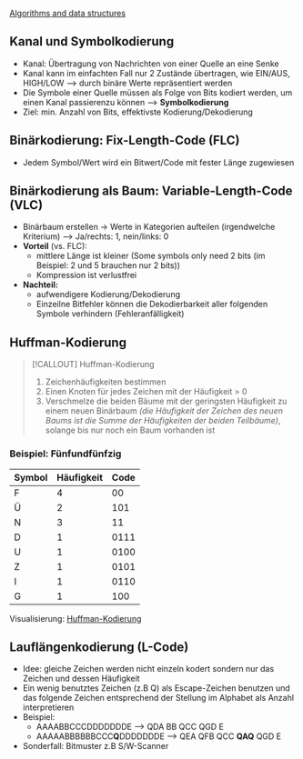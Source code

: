 [Algorithms and data structures](../Algorithms%20and%20data%20structures.md)
## Kanal und Symbolkodierung
- Kanal: Übertragung von Nachrichten von einer Quelle an eine Senke
- Kanal kann im einfachten Fall nur 2 Zustände übertragen, wie EIN/AUS, HIGH/LOW --> durch binäre Werte repräsentiert werden
- Die Symbole einer Quelle müssen als Folge von Bits kodiert werden, um einen Kanal passierenzu können --> **Symbolkodierung**
- Ziel: min. Anzahl von Bits, effektivste Kodierung/Dekodierung

## Binärkodierung: Fix-Length-Code (FLC)
- Jedem Symbol/Wert wird ein Bitwert/Code mit fester Länge zugewiesen

## Binärkodierung als Baum: Variable-Length-Code (VLC)
- Binärbaum erstellen -> Werte in Kategorien aufteilen (irgendwelche Kriterium) --> Ja/rechts: 1, nein/links: 0
- **Vorteil** (vs. FLC): 
	- mittlere Länge ist kleiner (Some symbols only need 2 bits (im Beispiel: 2 und 5 brauchen nur 2 bits))
	- Kompression ist verlustfrei
- **Nachteil:**
	- aufwendigere Kodierung/Dekodierung
	- Einzeilne Bitfehler können die Dekodierbarkeit aller folgenden Symbole verhindern (Fehleranfälligkeit)

## Huffman-Kodierung

> [!CALLOUT] Huffman-Kodierung
> 1. Zeichenhäufigkeiten bestimmen
> 2. Einen Knoten für jedes Zeichen mit der Häufigkeit > 0
> 3. Verschmelze die beiden Bäume mit der geringsten Häufigkeit zu einem neuen Binärbaum *(die Häufigkeit der Zeichen des neuen Baums ist die Summe der Häufigkeiten der beiden Teilbäume)*, solange bis nur noch ein Baum vorhanden ist

### Beispiel: Fünfundfünfzig
| Symbol | Häufigkeit | Code |
| ------ | ---------- | ---- |
| F      | 4          | 00   |
| Ü      | 2          | 101  |
| N      | 3          |   11   |
| D      | 1          |    0111  |
| U      | 1          |  0100    |
| Z      | 1          |  0101    |
| I      | 1          |    0110  |
| G      | 1          |   100   |
Visualisierung: [Huffman-Kodierung](Huffman-Kodierung.svg)

## Lauflängenkodierung (L-Code)
- Idee: gleiche Zeichen werden nicht einzeln kodert sondern nur das Zeichen und dessen Häufigkeit
- Ein wenig benutztes Zeichen (z.B Q) als Escape-Zeichen benutzen und das folgende Zeichen entsprechend der Stellung im Alphabet als Anzahl interpretieren
- Beispiel:
	- AAAABBCCCDDDDDDDE --> QDA BB QCC QGD E
	- AAAAABBBBBBCCC**Q**DDDDDDDE --> QEA QFB QCC **QAQ** QGD E
- Sonderfall: Bitmuster z.B S/W-Scanner